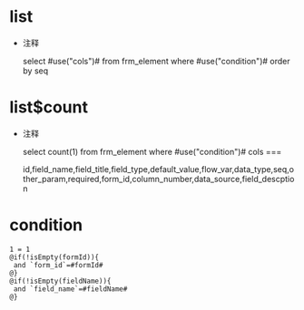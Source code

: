 list
===
* 注释

	select #use("cols")# from frm_element where #use("condition")# order by seq
	
list$count
===
* 注释

	select count(1) from frm_element where #use("condition")#
cols
===

	id,field_name,field_title,field_type,default_value,flow_var,data_type,seq,other_param,required,form_id,column_number,data_source,field_descption


condition
===

	1 = 1  
	@if(!isEmpty(formId)){
	 and `form_id`=#formId#
	@}
	@if(!isEmpty(fieldName)){
	 and `field_name`=#fieldName#
	@}
	
